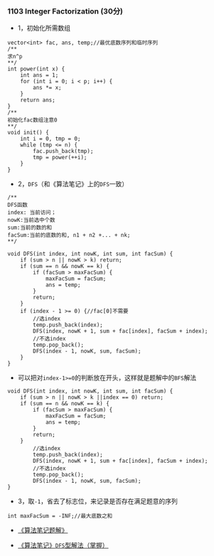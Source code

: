 
### 1103 Integer Factorization (30分)

* 1，初始化所需数组

```
vector<int> fac, ans, temp;//最优底数序列和临时序列
/**
求n^p
**/
int power(int x) {
    int ans = 1;
    for (int i = 0; i < p; i++) {
        ans *= x;
    }
    return ans;
}
/**
初始化fac数组注意0
**/
void init() {
    int i = 0, tmp = 0;
    while (tmp <= n) {
        fac.push_back(tmp);
        tmp = power(++i);
    }
}
```

* 2，```DFS```（和《算法笔记》上的```DFS```一致）

```
/**
DFS函数
index: 当前访问；
nowK:当前选中个数
sum:当前的数的和
facSum:当前的底数的和, n1 + n2 +... + nk;
**/
 
void DFS(int index, int nowK, int sum, int facSum) {
    if (sum > n || nowK > k) return;
    if (sum == n && nowK == k) {
        if (facSum > maxFacSum) {
            maxFacSum = facSum;
            ans = temp;
        }
        return;
    }
    if (index - 1 >= 0) {//fac[0]不需要
        //选index
        temp.push_back(index);
        DFS(index, nowK + 1, sum + fac[index], facSum + index);
        //不选index
        temp.pop_back();
        DFS(index - 1, nowK, sum, facSum);
    }
}

```

* 可以把对```index-1>=0```的判断放在开头，这样就是题解中的```BFS```解法
```
void DFS(int index, int nowK, int sum, int facSum) {
    if (sum > n || nowK > k ||index == 0) return;
    if (sum == n && nowK == k) {
        if (facSum > maxFacSum) {
            maxFacSum = facSum;
            ans = temp;
        }
        return;
    }
        //选index
        temp.push_back(index);
        DFS(index, nowK + 1, sum + fac[index], facSum + index);
        //不选index
        temp.pop_back();
        DFS(index - 1, nowK, sum, facSum);
}
```


* 3，取```-1```，省去了标志位，来记录是否存在满足题意的序列
```
int maxFacSum = -INF;//最大底数之和
```

* [《算法笔记题解》](https://blog.csdn.net/qq_34649947/article/details/81208186)


* [《算法笔记》```DFS```型解法（掌握）](https://blog.csdn.net/qq_33375598/article/details/104085131)



















